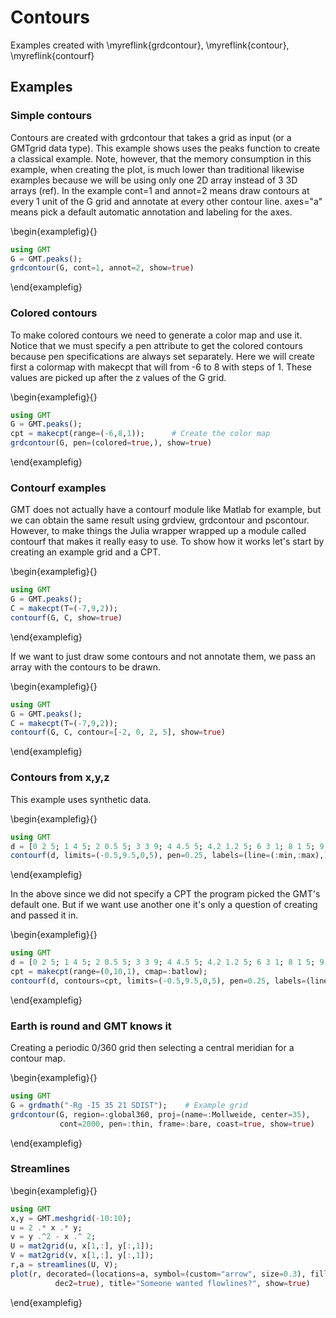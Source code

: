 # Contours

Examples created with \myreflink{grdcontour}, \myreflink{contour}, \myreflink{contourf}

## Examples

### Simple contours

Contours are created with grdcontour that takes a grid as input (or a GMTgrid data type).
This example shows uses the peaks function to create a classical example. Note, however, that the memory
consumption in this example, when creating the plot, is much lower than traditional likewise examples because
we will be using only one 2D array instead of 3 3D arrays (ref). In the example cont=1 and annot=2 means draw
contours at every 1 unit of the G grid and annotate at every other contour line. axes="a" means pick a default
automatic annotation and labeling for the axes.

\begin{examplefig}{}
```julia
using GMT
G = GMT.peaks();
grdcontour(G, cont=1, annot=2, show=true)
```
\end{examplefig}

### Colored contours

To make colored contours we need to generate a color map and use it. Notice that we must specify a pen attribute
to get the colored contours because pen specifications are always set separately. Here we will create first a
colormap with makecpt that will from -6 to 8 with steps of 1. These values are picked up after the z values of the G grid. 

\begin{examplefig}{}
```julia
using GMT
G = GMT.peaks();
cpt = makecpt(range=(-6,8,1));      # Create the color map
grdcontour(G, pen=(colored=true,), show=true)
```
\end{examplefig}

### Contourf examples

GMT does not actually have a contourf module like Matlab for example, but we can obtain the same result
using grdview, grdcontour and pscontour. However, to make things the Julia wrapper wrapped up a module
called contourf that makes it really easy to use. To show how it works let's start by creating an example
grid and a CPT.

\begin{examplefig}{}
```julia
using GMT
G = GMT.peaks();
C = makecpt(T=(-7,9,2));
contourf(G, C, show=true)
```
\end{examplefig}

If we want to just draw some contours and not annotate them, we pass an array with the contours to be drawn.

\begin{examplefig}{}
```julia
using GMT
G = GMT.peaks();
C = makecpt(T=(-7,9,2));
contourf(G, C, contour=[-2, 0, 2, 5], show=true)
```
\end{examplefig}

### Contours from x,y,z

This example uses synthetic data.

\begin{examplefig}{}
```julia
using GMT
d = [0 2 5; 1 4 5; 2 0.5 5; 3 3 9; 4 4.5 5; 4.2 1.2 5; 6 3 1; 8 1 5; 9 4.5 5];
contourf(d, limits=(-0.5,9.5,0,5), pen=0.25, labels=(line=(:min,:max),), show=true)
```
\end{examplefig}

In the above since we did not specify a CPT the program picked the GMT's default one. But if we want use
another one it's only a question of creating and passed it in.

\begin{examplefig}{}
```julia
using GMT
d = [0 2 5; 1 4 5; 2 0.5 5; 3 3 9; 4 4.5 5; 4.2 1.2 5; 6 3 1; 8 1 5; 9 4.5 5];
cpt = makecpt(range=(0,10,1), cmap=:batlow);
contourf(d, contours=cpt, limits=(-0.5,9.5,0,5), pen=0.25, labels=(line=(:min,:max),), show=true)
```
\end{examplefig}

### Earth is round and GMT knows it

Creating a periodic 0/360 grid then selecting a central meridian for a contour map.

\begin{examplefig}{}
```julia
using GMT
G = grdmath("-Rg -I5 35 21 SDIST");    # Example grid
grdcontour(G, region=:global360, proj=(name=:Mollweide, center=35),
           cont=2000, pen=:thin, frame=:bare, coast=true, show=true)
```
\end{examplefig}

### Streamlines

\begin{examplefig}{}
```julia
using GMT
x,y = GMT.meshgrid(-10:10);
u = 2 .* x .* y;
v = y .^2 - x .^ 2;
U = mat2grid(u, x[1,:], y[:,1]);
V = mat2grid(v, x[1,:], y[:,1]);
r,a = streamlines(U, V);
plot(r, decorated=(locations=a, symbol=(custom="arrow", size=0.3), fill=:black,
          dec2=true), title="Someone wanted flowlines?", show=true)
```
\end{examplefig}